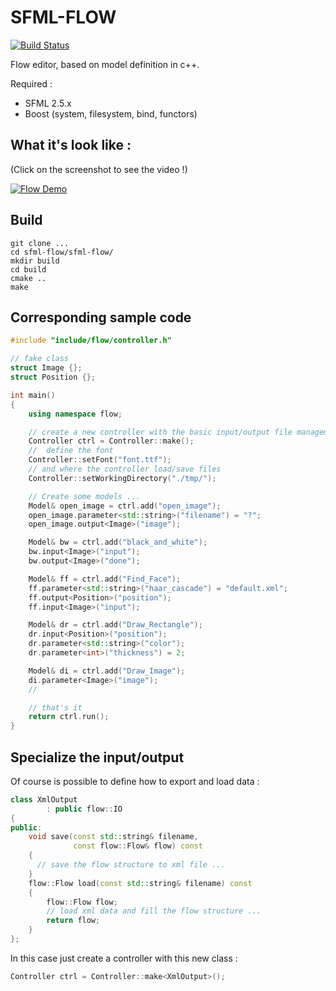 SFML-FLOW
=========

[![Build Status](https://travis-ci.org/bechu/sfml-flow.png?branch=master)](https://travis-ci.org/bechu/sfml-flow)

Flow editor, based on model definition in c++.

Required :
 - SFML 2.5.x
 - Boost (system, filesystem, bind, functors)

## What it's look like :

(Click on the screenshot to see the video !)


[![Flow Demo](http://img.youtube.com/vi/-0VJ6-2Nrpw/0.jpg)](http://www.youtube.com/watch?v=-0VJ6-2Nrpw)

## Build

```
git clone ...
cd sfml-flow/sfml-flow/
mkdir build
cd build
cmake ..
make
```

## Corresponding sample code

```c++
#include "include/flow/controller.h"

// fake class
struct Image {};
struct Position {};

int main()
{
    using namespace flow;

    // create a new controller with the basic input/output file management
    Controller ctrl = Controller::make();
    //  define the font
    Controller::setFont("font.ttf");
    // and where the controller load/save files
    Controller::setWorkingDirectory("./tmp/");

    // Create some models ...
    Model& open_image = ctrl.add("open_image");
    open_image.parameter<std::string>("filename") = "?";
    open_image.output<Image>("image");

    Model& bw = ctrl.add("black_and_white");
    bw.input<Image>("input");
    bw.output<Image>("done");

    Model& ff = ctrl.add("Find_Face");
    ff.parameter<std::string>("haar_cascade") = "default.xml";
    ff.output<Position>("position");
    ff.input<Image>("input");

    Model& dr = ctrl.add("Draw_Rectangle");
    dr.input<Position>("position");
    dr.parameter<std::string>("color");
    dr.parameter<int>("thickness") = 2;

    Model& di = ctrl.add("Draw_Image");
    di.parameter<Image>("image");
    //

    // that's it
    return ctrl.run();
}

```

## Specialize the input/output

Of course is possible to define how to export and load data :

```c++
class XmlOutput
        : public flow::IO
{
public:
    void save(const std::string& filename,
              const flow::Flow& flow) const
    {
      // save the flow structure to xml file ...
    }
    flow::Flow load(const std::string& filename) const
    {
        flow::Flow flow;
        // load xml data and fill the flow structure ...
        return flow;
    }
};
```

In this case just create a controller with this new class :

```c++
Controller ctrl = Controller::make<XmlOutput>();
```
